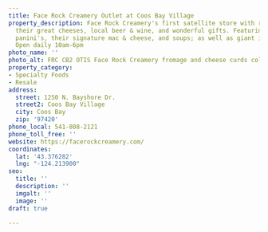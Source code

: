 ```yaml
---
title: Face Rock Creamery Outlet at Coos Bay Village
property_description: Face Rock Creamery's first satellite store with retail of all
  their great cheeses, local beer & wine, and wonderful gifts. Featuring delicious
  panini's, their signature mac & cheese, and soups; as well as giant ice cream cones!
  Open daily 10am-6pm
photo_name: ''
photo_alt: FRC CB2 OTIS Face Rock Creamery fromage and cheese curds cold case display
property_category:
- Specialty Foods
- Resale
address:
  street: 1250 N. Bayshore Dr.
  street2: Coos Bay Village
  city: Coos Bay
  zip: '97420'
phone_local: 541-808-2121
phone_toll_free: ''
website: https://facerockcreamery.com/
coordinates:
  lat: '43.376282'
  lng: "-124.213900"
seo:
  title: ''
  description: ''
  imgalt: ''
  image: ''
draft: true

---
```

